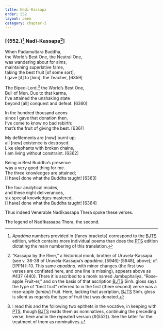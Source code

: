 ```yaml
---
title: Nadī-Kassapa
order: 552
layout: poem
category: chapter-3
---
```


### \[{552.}[^1] Nadī-Kassapa[^2]\]

When Padumuttara Buddha,  
the World’s Best One, the Neutral One,  
was wandering about for alms,  
maintaining superlative fame,  
taking the best fruit \[of some sort\],  
I gave \[it\] to \[him\], the Teacher, \[6359\]

The Biped-Lord,[^3] the World’s Best One,  
Bull of Men. Due to that karma,  
I’ve attained the unshaking state  
beyond \[all\] conquest and defeat. \[6360\]

In the hundred thousand aeons  
since I gave that donation then,  
I’ve come to know no bad rebirth:  
that’s the fruit of giving the best. \[6361\]

My defilements are \[now\] burnt up;  
all \[new\] existence is destroyed.  
Like elephants with broken chains,  
I am living without constraint. \[6362\]

Being in Best Buddha’s presence  
was a very good thing for me.  
The three knowledges are attained;  
\[I have\] done what the Buddha taught! \[6363\]

The four analytical modes,  
and these eight deliverances,  
six special knowledges mastered,  
\[I have\] done what the Buddha taught! \[6364\]

Thus indeed Venerable Nadīkassapa Thera spoke these verses.

The legend of Nadīkassapa Thera, the second.

[^1]: *Apadāna* numbers provided in {fancy brackets} correspond to the <abbr title="Buddha Jayanthi Tripitaka Series">BJTS</abbr> edition, which contains more individual poems than does the <abbr title="Pali Text Society">PTS</abbr> edition dictating the main numbering of this translation.

[^2]: “Kassapa by the River,” a historical monk, brother of Uruvela-Kassapa (see v. 36-38 of Uruvela-Kassapa’s *apadāna*, \[5946\]-\[5948\], above); cf. DPPN II:10. This same *apadāna*, with minor changes (the first two verses are conflated here, and one line is missing), appears above as \#437 {440}. There it is ascribed to a monk named Jambuphaliya, “Rose-apple Fruit-er,” and on the basis of that ascription <abbr title="Buddha Jayanthi Tripitaka Series">BJTS</abbr> Sinh. gloss says the type of “best fruit” referred to in the first (there second) verse was a rose-apple (*jambu*) fruit. Here, lacking that ascription, <abbr title="Buddha Jayanthi Tripitaka Series">BJTS</abbr> Sinh. gloss is silent as regards the type of fruit that was donated.

[^3]: I read this and the following two epithets in the vocative, in keeping with <abbr title="Pali Text Society">PTS</abbr>, though <abbr title="Buddha Jayanthi Tripitaka Series">BJTS</abbr> reads them as nominatives, continuing the preceding verse, here and in the repeated version (\#{552}). See the latter for the treatment of them as nominatives.
